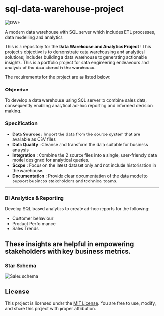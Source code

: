 
# sql-data-warehouse-project

![DWH](https://github.com/user-attachments/assets/9caf7920-a4b0-4fe9-9f3e-d59fe1a1c01f)


A modern data warehouse with SQL server which includes ETL processes, data modelling and analytics

This is a repository for the **Data Warehouse and Analytics Project** !
This project's objective is to demonstrate data warehousing and analytical solutions; includes building a data warehouse to generating actionable insights. This is a portfolio project for data engineering endeavours and analysis of the data stored in the warehouse. 

The requirements for the project are as listed below: 

### Objective 
To develop a data warehouse using SQL server to combine sales data, consequently enabling analytical ad-hoc reporting and informed decision making. 

### Specification 
- **Data Sources** : Import the data from the source system that are available as CSV files 
- **Data Quality** : Cleanse and transform the data suitable for business analysis
- **Integration** : Combine the 2 source files into a single, user-friendly data model designed for analytical queries. 
- **Scope** : Focus on the latest dataset only and not include historisation in the warehouse.
- **Documentation** : Provide clear documentation of the data model to support business stakeholders and technical teams.

---
### BI Analytics & Reporting 
Develop SQL based analytics to create ad-hoc reports for the following:
- Customer behaviour
- Product Performance
- Sales Trends

These insights are helpful in empowering stakeholders with key business metrics. 
---
### Star Schema 
![Sales schema](https://github.com/user-attachments/assets/27ed84aa-e3ff-48d8-b6be-c77460da43e4)


## License 
This project is licensed under the [MIT License](LICENSE). You are free to use, modify, and share this project with proper attribution. 

